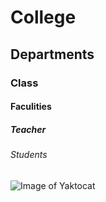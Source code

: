 # College
## Departments
### Class
#### Faculities
##### Teacher
###### Students
![Image of Yaktocat](https://octodex.github.com/images/yaktocat.png)
